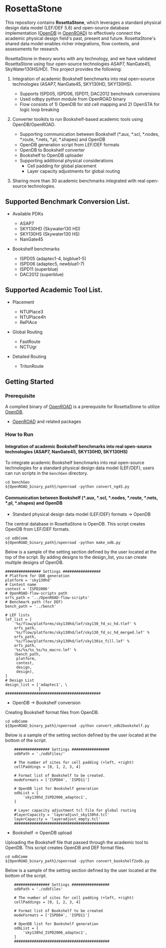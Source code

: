 # RosettaStone
This repository contains **RosettaStone**, which leverages a standard physical design data model (LEF/DEF 5.8) and open-source database implementation ([OpenDB](https://github.com/The-OpenROAD-Project/OpenROAD/blob/master/src/odb/README.md) in [OpenROAD](https://github.com/The-OpenROAD-Project/OpenROAD)) to effectively connect the academic physical design field's past, present and future. RosettaStone's shared data model enables richer integrations, flow contexts, and assessments for research. 

RosettaStone in theory works with any technology, and we have validated RosettaStone using four open-source technologies ASAP7, NanGate45, SkyWater130HS/HD). 
This project provides the following:
1. Integration of academic Bookshelf benchmarks into real open-source technologies (ASAP7, NanGate45, SKY130HD, SKY130HS). 
    - Supports ISPD05, ISPD06, ISPD11, DAC2012 benchmark conversions
    - Used odbpy python module from OpenROAD binary
    - Flow consists of 1) OpenDB for std cell mapping and 2) OpenSTA for logic loop breaking
  
2. Converter toolkits to run Bookshelf-based academic tools using OpenDB/OpenROAD.
    - Supporting communication between Bookshelf (*.aux, *.scl, *.nodes, *.route, *.nets, *.pl, *.shapes) and OpenDB
    - OpenDB generation script from LEF/DEF formats
    - OpenDB to Bookshelf converter
    - Bookshelf to OpenDB uploader
    - Supporting additional physical considerations
        - Cell padding for global placement
        - Layer capacity adjustments for global routing
  
3. Sharing more than 30 academic benchmarks integrated with real open-source technologies.


## Supported Benchmark Conversion List.

- Available PDKs
    - ASAP7
    - SKY130HD (Skywater130 HD)
    - SKY130HS (Skywater130 HS)
    - NanGate45

- Bookshelf benchmarks
    - ISPD05 (adaptec1-4, bigblue1-5)
    - ISPD06 (adaptec5, newblue1-7)
    - ISPD11 (superblue) 
    - DAC2012 (superblue) 

## Supported Academic Tool List.

- Placement 
    - NTUPlace3
    - NTUPlace4h
    - RePlAce

- Global Routing
    - FastRoute
    - NCTUgr

- Detailed Routing 
    - TritonRoute

## Getting Started

### Prerequisite

A complied binary of [OpenROAD](https://github.com/The-OpenROAD-Project/OpenROAD) is a prerequisite for RosettaStone to utilize [OpenDB](https://github.com/The-OpenROAD-Project/OpenROAD/blob/master/src/odb/README.md).

- [OpenROAD](https://github.com/The-OpenROAD-Project/OpenROAD) and related packages

### How to Run

#### Integration of academic Bookshelf benchmarks into real open-source technologies (ASAP7, NanGate45, SKY130HD, SKY130HS)
To integrate academic Bookshelf benchmarks into real open-source technologies for a standard physical design data model (LEF/DEF), users can run scripts in the `benchGen` directory.
```shell
cd benchGen
${OpenROAD_binary_path}/openroad -python convert_ng45.py
```

#### Communication between Bookshelf (*.aux, *.scl, *.nodes, *.route, *.nets, *.pl, *.shapes) and OpenDB
- Standard physical design data model (LEF/DEF) formats -> OpenDB

The central database in RosettaStone is OpenDB. This script creates OpenDB from LEF/DEF formats.

```shell
cd odbComm
${OpenROAD_binary_path}/openroad -python make_odb.py
```
Below is a sample of the setting section defined by the user located at the top of the script. 
By adding designs to the design_list, you can create multiple designs of OpenDB.

```shell
################ Settings #################
# Platform for ODB generation
platform = 'sky130hd'
# Contest name
contest = 'ISPD2006'
# OpenROAD-flow-scripts path
orfs_path = '../OpenROAD-flow-scripts'
# Benchmark path (for DEF)
bench_path = '../bench'

# LEF lists
lef_list = [ 
    '%s/flow/platforms/sky130hd/lef/sky130_fd_sc_hd.tlef' %
    orfs_path,
    '%s/flow/platforms/sky130hd/lef/sky130_fd_sc_hd_merged.lef' %
    orfs_path,
    '%s/flow/platforms/sky130hd/lef/sky130io_fill.lef' %
    orfs_path,
    '%s/%s/%s_%s/%s_macro.lef' %
    (bench_path,
     platform,
     contest,
     design,
     design),
]
# Design List
design_list = ['adaptec1', \
               ]   
###########################################
```


- OpenDB -> Bookshelf conversion

Creating Bookshelf format files from OpenDB.
```shell
cd odbComm
${OpenROAD_binary_path}/openroad -python convert_odb2bookshelf.py
```
Below is a sample of the setting section defined by the user located at the bottom of the script. 
```shell
    ################ Settings #################
    odbPath = './odbFiles/'

    # The number of sites for cell padding (+left, +right)
    cellPaddings = [0, 1, 2, 3, 4]
    
    # Format list of Bookshelf to be created.
    modeFormats = ['ISPD04', 'ISPD11']
    
    # OpenDB list for Bookshelf generation
    odbList = [ 
        'sky130hd_ISPD2006_adaptec1',
    ]   

    # Layer capacity adjustment tcl file for global routing
    #layerCapacity = 'layeradjust_sky130hd.tcl'
    layerCapacity = 'layeradjust_empty.tcl'
    ###########################################   
```

- Bookshelf -> OpenDB upload

Uploading the Bookshelf file that passed through the academic tool to OpenDB. This script creates OpenDB and DEF format files.
```shell
cd odbComm
${OpenROAD_binary_path}/openroad -python convert_bookshelf2odb.py
```
Below is a sample of the setting section defined by the user located at the bottom of the script. 
```shell
    ################ Settings #################
    odbPath = './odbFiles'

    # The number of sites for cell padding (+left, +right)
    cellPaddings = [0, 1, 2, 3, 4]

    # Format list of Bookshelf to be created
    modeFormats = ['ISPD04', 'ISPD11']

    # OpenDB list for Bookshelf generation
    odbList = [ 
        'sky130hd_ISPD2006_adaptec1',
    ]   
    ###########################################
```
